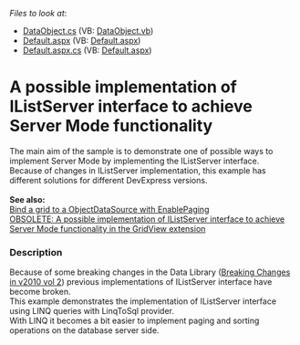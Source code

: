<!-- default file list -->
*Files to look at*:

* [DataObject.cs](./CS/WebSite/App_Code/DataObject.cs) (VB: [DataObject.vb](./VB/WebSite/App_Code/DataObject.vb))
* [Default.aspx](./CS/WebSite/Default.aspx) (VB: [Default.aspx](./VB/WebSite/Default.aspx))
* [Default.aspx.cs](./CS/WebSite/Default.aspx.cs) (VB: [Default.aspx](./VB/WebSite/Default.aspx))
<!-- default file list end -->
# A possible implementation of IListServer interface to achieve Server Mode functionality


<p>The main aim of the sample is to demonstrate one of possible ways to implement Server Mode by implementing the IListServer interface.<br />
Because of changes in IListServer implementation, this example has different solutions for different DevExpress versions.<br />
<strong><br />
See also:</strong><br />
<a href="https://www.devexpress.com/Support/Center/p/E2672">Bind a grid to a ObjectDataSource with EnablePaging </a><u><br />
</u><a href="https://www.devexpress.com/Support/Center/p/E3027">OBSOLETE: A possible implementation of IListServer interface to achieve Server Mode functionality in the GridView extension</a></p>


<h3>Description</h3>

<p>Because of some breaking changes in the Data Library (<a href="http://www.devexpress.com/Support/WhatsNew/DXperience/files/10.2.3.bc.xml#autolist8">Breaking Changes in v2010 vol 2</a>) previous implementations of IListServer interface have become broken.<br />
This example demonstrates the implementation of IListServer interface using LINQ queries with LinqToSql provider.<br />
With LINQ it becomes a bit easier to implement paging and sorting operations on the database server side.</p>

<br/>


